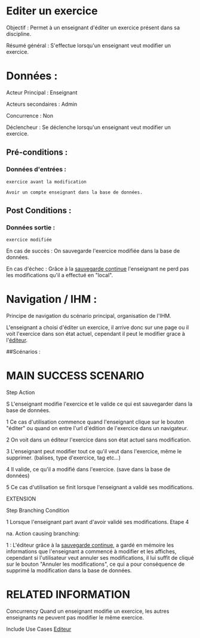 # Editer un exercice


Objectif :  Permet à un enseignant d'éditer un exercice présent dans sa discipline.

Résumé général : S'effectue lorsqu'un enseignant veut modifier un exercice.

# Données :

Acteur Principal : Enseignant

Acteurs secondaires : Admin

Concurrence : Non

Déclencheur : Se déclenche lorsqu'un enseignant veut modifier un exercice.

## Pré-conditions :

### Données d'entrées :

	exercice avant la modification

	Avoir un compte enseignant dans la base de données.

## Post Conditions :

### Données sortie :

	exercice modifiée


En cas de succès : On sauvegarde l'exercice modifiée dans la base de données.

En cas d'échec : Grâce à la [sauvegarde continue](/editeur.md) l'enseignant ne perd pas les modifications qu'il a effectué en "local".

# Navigation / IHM  :

Principe de navigation du scénario principal, organisation de l'IHM.

L'enseignant a choisi d'éditer un exercice, il arrive donc sur une page ou il voit l'exercice dans son état actuel, cependant il peut le modifier grace à l'[éditeur](/editeur.md).

##Scénarios :

# MAIN SUCCESS SCENARIO

Step    Action

S    L'enseignant modifie l'exercice et le valide ce qui est sauvegarder dans la base de données.

1    Ce cas d'utilisation commence quand l'enseignant clique sur le bouton "éditer" ou quand on entre l'url d'édition de l'exercice dans un navigateur.

2    On voit dans un éditeur l'exercice dans son état actuel sans modification.

3    L'enseignant peut modifier tout ce qu'il veut dans l'exercice, même le supprimer. (balises, type d'exercice, tag etc...)

4    Il valide, ce qu'il a modifié dans l'exercice. (save dans la base de données)

5    Ce cas d'utilisation se finit lorsque l'enseignant a validé ses modifications.

EXTENSION 

Step    Branching Condition

1	 Lorsque l'enseignant part avant d'avoir validé ses modifications. Etape 4

na.  Action causing branching:

1 : L'éditeur grâce à la [sauvegarde continue](/editeur.md), a gardé en mémoire les informations que l'enseignant a commencé à modifier et les affiches, cependant si l'utilisateur veut annuler ses modifications, il lui suffit de cliqué sur le bouton "Annuler les modifications", ce qui a pour conséquence de supprimé la modification dans la base de données.


# RELATED INFORMATION

Concurrency    Quand un enseignant modifie un exercice, les autres enseignants ne peuvent pas modifier le même exercice.

Include Use Cases    [Editeur](/editeur.md)
 

<!--- 
Author : Jordan
Validator : Raphael
-->

